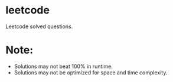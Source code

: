 # leetcode
Leetcode solved questions.
# Note:
* Solutions may not beat 100% in runtime.
* Solutions may not be optimized for space and time complexity.
